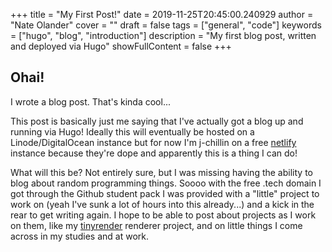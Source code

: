 +++
title = "My First Post!"
date = 2019-11-25T20:45:00.240929
author = "Nate Olander"
cover = ""
draft = false 
tags = ["general", "code"]
keywords = ["hugo", "blog", "introduction"]
description = "My first blog post, written and deployed via Hugo"
showFullContent = false
+++

## Ohai!

I wrote a blog post. That's kinda cool...

This post is basically just me saying that I've actually got a blog up and running via Hugo! Ideally this will eventually be hosted on a Linode/DigitalOcean instance but for now I'm j-chillin on a free [netlify](https://www.netlify.com/) instance because they're dope and apparently this is a thing I can do!

What will this be? Not entirely sure, but I was missing having the ability to blog about random programming things. Soooo with the free .tech domain I got through the Github student pack I was provided with a "little" project to work on (yeah I've sunk a lot of hours into this already...) and a kick in the rear to get writing again. I hope to be able to post about projects as I work on them, like my [tinyrender](https://gitlab.com/RPiAwesomeness/tinyrender) renderer project, and on little things I come across in my studies and at work.